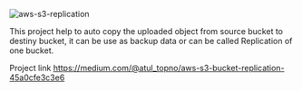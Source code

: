 ![aws-s3-replication](https://github.com/Atulsurvit10/AWS-S3-Data-Replica/assets/94304338/d0f22fcd-87e1-4e0d-a60d-8f87ca645f28)


This project help to auto copy the uploaded object from source bucket to destiny bucket, it can be use as backup data or can be called Replication of one bucket.

Project link https://medium.com/@atul_topno/aws-s3-bucket-replication-45a0cfe3c3e6
